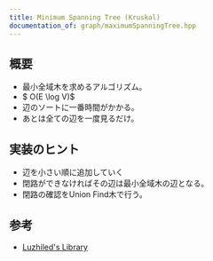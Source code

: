 ```yaml
---
title: Minimum Spanning Tree (Kruskal)
documentation_of: graph/maximumSpanningTree.hpp
---
```


## 概要

- 最小全域木を求めるアルゴリズム。
- $ O(E \log V)$
- 辺のソートに一番時間がかかる。
- あとは全ての辺を一度見るだけ。

## 実装のヒント

- 辺を小さい順に追加していく
- 閉路ができなければその辺は最小全域木の辺となる。
- 閉路の確認をUnion Find木で行う。

## 参考

- [Luzhiled's Library](https://ei1333.github.io/library/graph/mst/kruskal.hpp)
